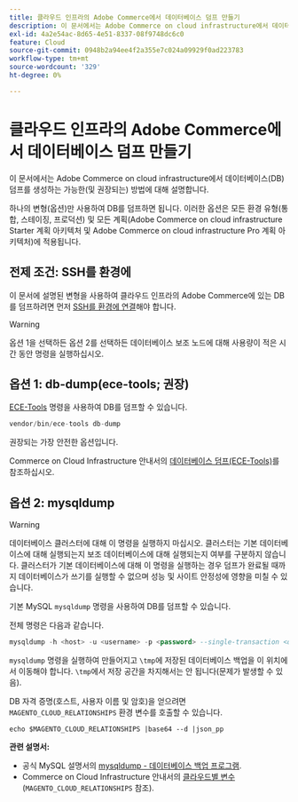 ```yaml
---
title: 클라우드 인프라의 Adobe Commerce에서 데이터베이스 덤프 만들기
description: 이 문서에서는 Adobe Commerce on cloud infrastructure에서 데이터베이스(DB) 덤프를 생성하는 가능한(및 권장되는) 방법에 대해 설명합니다.
exl-id: 4a2e54ac-8d65-4e51-8337-08f9748dc6c0
feature: Cloud
source-git-commit: 0948b2a94ee4f2a355e7c024a09929f0ad223783
workflow-type: tm+mt
source-wordcount: '329'
ht-degree: 0%

---
```


# 클라우드 인프라의 Adobe Commerce에서 데이터베이스 덤프 만들기

이 문서에서는 Adobe Commerce on cloud infrastructure에서 데이터베이스(DB) 덤프를 생성하는 가능한(및 권장되는) 방법에 대해 설명합니다.

하나의 변형(옵션)만 사용하여 DB를 덤프하면 됩니다. 이러한 옵션은 모든 환경 유형(통합, 스테이징, 프로덕션) 및 모든 계획(Adobe Commerce on cloud infrastructure Starter 계획 아키텍처 및 Adobe Commerce on cloud infrastructure Pro 계획 아키텍처)에 적용됩니다.

## 전제 조건: SSH를 환경에

이 문서에 설명된 변형을 사용하여 클라우드 인프라의 Adobe Commerce에 있는 DB를 덤프하려면 먼저 [SSH를 환경에 연결](https://experienceleague.adobe.com/docs/commerce-cloud-service/user-guide/develop/secure-connections.html?lang=ko)해야 합니다.

>[!WARNING]
>
>옵션 1을 선택하든 옵션 2를 선택하든 데이터베이스 보조 노드에 대해 사용량이 적은 시간 동안 명령을 실행하십시오.

## 옵션 1: db-dump(**ece-tools; 권장**)

[ECE-Tools](https://experienceleague.adobe.com/docs/commerce-cloud-service/user-guide/dev-tools/ece-tools/update-package.html?lang=ko) 명령을 사용하여 DB를 덤프할 수 있습니다.

```php
vendor/bin/ece-tools db-dump
```

권장되는 가장 안전한 옵션입니다.

Commerce on Cloud Infrastructure 안내서의 [데이터베이스 덤프(ECE-Tools)](https://experienceleague.adobe.com/docs/commerce-cloud-service/user-guide/develop/storage/database-dump.html?lang=ko)를 참조하십시오.

## 옵션 2: mysqldump

>[!WARNING]
>
>데이터베이스 클러스터에 대해 이 명령을 실행하지 마십시오. 클러스터는 기본 데이터베이스에 대해 실행되는지 보조 데이터베이스에 대해 실행되는지 여부를 구분하지 않습니다. 클러스터가 기본 데이터베이스에 대해 이 명령을 실행하는 경우 덤프가 완료될 때까지 데이터베이스가 쓰기를 실행할 수 없으며 성능 및 사이트 안정성에 영향을 미칠 수 있습니다.

기본 MySQL `mysqldump` 명령을 사용하여 DB를 덤프할 수 있습니다.

전체 명령은 다음과 같습니다.

```sql
mysqldump -h <host> -u <username> -p <password> --single-transaction <db_name> | gzip > /tmp/<dump_name>.sql.gz
```

`mysqldump` 명령을 실행하여 만들어지고 `\tmp`에 저장된 데이터베이스 백업을 이 위치에서 이동해야 합니다. `\tmp`에서 저장 공간을 차지해서는 안 됩니다(문제가 발생할 수 있음).

DB 자격 증명(호스트, 사용자 이름 및 암호)을 얻으려면 `MAGENTO_CLOUD_RELATIONSHIPS` 환경 변수를 호출할 수 있습니다.

```
echo $MAGENTO_CLOUD_RELATIONSHIPS |base64 --d |json_pp
```

**관련 설명서:**

* 공식 MySQL 설명서의 [mysqldump - 데이터베이스 백업 프로그램](https://dev.mysql.com/doc/refman/8.0/en/mysqldump.html).
* Commerce on Cloud Infrastructure 안내서의 [클라우드별 변수](https://experienceleague.adobe.com/docs/commerce-cloud-service/user-guide/configure/env/stage/variables-cloud.html?lang=ko)(`MAGENTO_CLOUD_RELATIONSHIPS` 참조).
